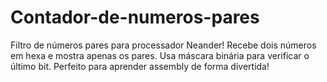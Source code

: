 # Contador-de-numeros-pares
Filtro de números pares para processador Neander! Recebe dois números em hexa e mostra apenas os pares. Usa máscara binária para verificar o último bit. Perfeito para aprender assembly de forma divertida!
